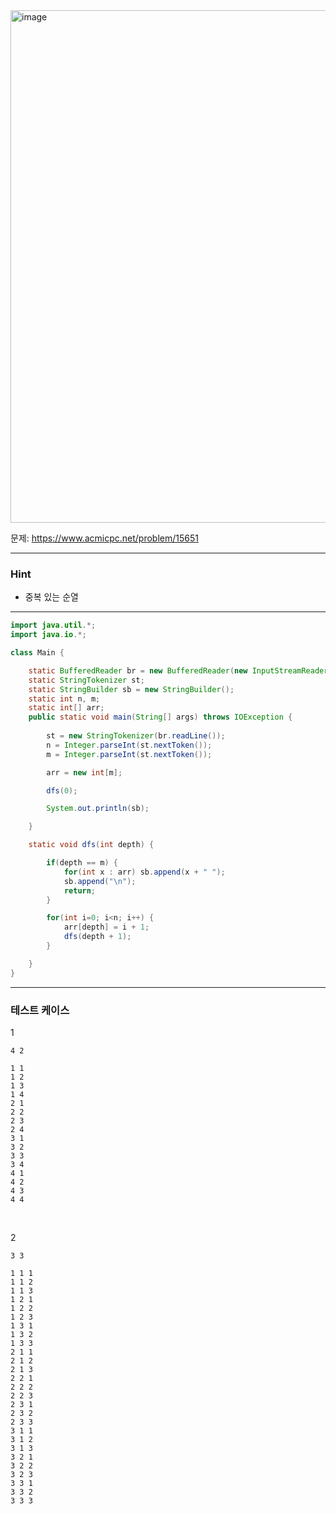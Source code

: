 <img width="1192" height="820" alt="image" src="https://github.com/user-attachments/assets/5438d483-360a-477b-be03-efd818a81065" />

문제: https://www.acmicpc.net/problem/15651

---

### Hint

- 중복 있는 순열 

---

```java
import java.util.*;
import java.io.*;

class Main { 

    static BufferedReader br = new BufferedReader(new InputStreamReader(System.in));
    static StringTokenizer st;
    static StringBuilder sb = new StringBuilder();
    static int n, m;
    static int[] arr;
    public static void main(String[] args) throws IOException {
        
        st = new StringTokenizer(br.readLine());
        n = Integer.parseInt(st.nextToken());
        m = Integer.parseInt(st.nextToken());

        arr = new int[m];

        dfs(0);

        System.out.println(sb);

    }    

    static void dfs(int depth) {

        if(depth == m) {
            for(int x : arr) sb.append(x + " ");
            sb.append("\n");
            return;
        }

        for(int i=0; i<n; i++) {
            arr[depth] = i + 1;
            dfs(depth + 1);
        }

    }
}


```

---

### 테스트 케이스

1
```
4 2
```

```
1 1
1 2
1 3
1 4
2 1
2 2
2 3
2 4
3 1
3 2
3 3
3 4
4 1
4 2
4 3
4 4
```

&nbsp;

2
```
3 3
```

```
1 1 1
1 1 2
1 1 3
1 2 1
1 2 2
1 2 3
1 3 1
1 3 2
1 3 3
2 1 1
2 1 2
2 1 3
2 2 1
2 2 2
2 2 3
2 3 1
2 3 2
2 3 3
3 1 1
3 1 2
3 1 3
3 2 1
3 2 2
3 2 3
3 3 1
3 3 2
3 3 3
```